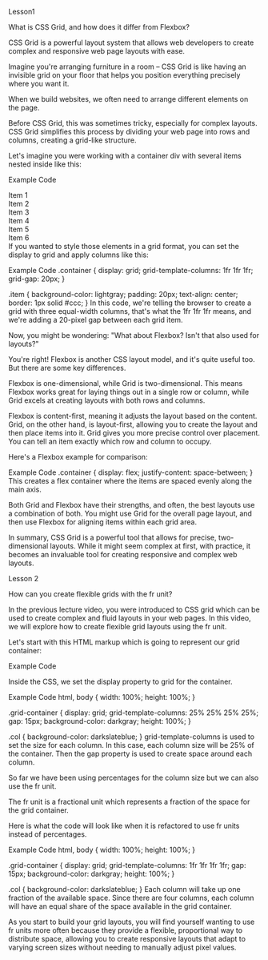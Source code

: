 <!-- @format -->

Lesson1

What is CSS Grid, and how does it differ from Flexbox?

CSS Grid is a powerful layout system that allows web developers to create complex and responsive web page layouts with ease.

Imagine you're arranging furniture in a room – CSS Grid is like having an invisible grid on your floor that helps you position everything precisely where you want it.

When we build websites, we often need to arrange different elements on the page.

Before CSS Grid, this was sometimes tricky, especially for complex layouts. CSS Grid simplifies this process by dividing your web page into rows and columns, creating a grid-like structure.

Let's imagine you were working with a container div with several items nested inside like this:

Example Code

<div class="container">
  <div class="item">Item 1</div>
  <div class="item">Item 2</div>
  <div class="item">Item 3</div>
  <div class="item">Item 4</div>
  <div class="item">Item 5</div>
  <div class="item">Item 6</div>
</div>
If you wanted to style those elements in a grid format, you can set the display to grid and apply columns like this:

Example Code
.container {
display: grid;
grid-template-columns: 1fr 1fr 1fr;
grid-gap: 20px;
}

.item {
background-color: lightgray;
padding: 20px;
text-align: center;
border: 1px solid #ccc;
}
In this code, we're telling the browser to create a grid with three equal-width columns, that's what the 1fr 1fr 1fr means, and we're adding a 20-pixel gap between each grid item.

Now, you might be wondering: "What about Flexbox? Isn't that also used for layouts?"

You're right! Flexbox is another CSS layout model, and it's quite useful too. But there are some key differences.

Flexbox is one-dimensional, while Grid is two-dimensional. This means Flexbox works great for laying things out in a single row or column, while Grid excels at creating layouts with both rows and columns.

Flexbox is content-first, meaning it adjusts the layout based on the content. Grid, on the other hand, is layout-first, allowing you to create the layout and then place items into it. Grid gives you more precise control over placement. You can tell an item exactly which row and column to occupy.

Here's a Flexbox example for comparison:

Example Code
.container {
display: flex;
justify-content: space-between;
}
This creates a flex container where the items are spaced evenly along the main axis.

Both Grid and Flexbox have their strengths, and often, the best layouts use a combination of both. You might use Grid for the overall page layout, and then use Flexbox for aligning items within each grid area.

In summary, CSS Grid is a powerful tool that allows for precise, two-dimensional layouts. While it might seem complex at first, with practice, it becomes an invaluable tool for creating responsive and complex web layouts.

Lesson 2

How can you create flexible grids with the fr unit?

In the previous lecture video, you were introduced to CSS grid which can be used to create complex and fluid layouts in your web pages. In this video, we will explore how to create flexible grid layouts using the fr unit.

Let's start with this HTML markup which is going to represent our grid container:

Example Code

<div class="grid-container">
  <div class="col"></div>
  <div class="col"></div>
  <div class="col"></div>
  <div class="col"></div>
</div>
Inside the CSS, we set the display property to grid for the container.

Example Code
html,
body {
width: 100%;
height: 100%;
}

.grid-container {
display: grid;
grid-template-columns: 25% 25% 25% 25%;
gap: 15px;
background-color: darkgray;
height: 100%;
}

.col {
background-color: darkslateblue;
}
grid-template-columns is used to set the size for each column. In this case, each column size will be 25% of the container. Then the gap property is used to create space around each column.

So far we have been using percentages for the column size but we can also use the fr unit.

The fr unit is a fractional unit which represents a fraction of the space for the grid container.

Here is what the code will look like when it is refactored to use fr units instead of percentages.

Example Code
html,
body {
width: 100%;
height: 100%;
}

.grid-container {
display: grid;
grid-template-columns: 1fr 1fr 1fr 1fr;
gap: 15px;
background-color: darkgray;
height: 100%;
}

.col {
background-color: darkslateblue;
}
Each column will take up one fraction of the available space. Since there are four columns, each column will have an equal share of the space available in the grid container.

As you start to build your grid layouts, you will find yourself wanting to use fr units more often because they provide a flexible, proportional way to distribute space, allowing you to create responsive layouts that adapt to varying screen sizes without needing to manually adjust pixel values.
